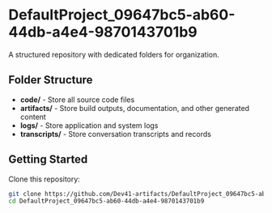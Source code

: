 # DefaultProject_09647bc5-ab60-44db-a4e4-9870143701b9
A structured repository with dedicated folders for organization.

## Folder Structure

- **code/** - Store all source code files
- **artifacts/** - Store build outputs, documentation, and other generated content
- **logs/** - Store application and system logs
- **transcripts/** - Store conversation transcripts and records

## Getting Started

Clone this repository:
```bash
git clone https://github.com/Dev41-artifacts/DefaultProject_09647bc5-ab60-44db-a4e4-9870143701b9
cd DefaultProject_09647bc5-ab60-44db-a4e4-9870143701b9
```
